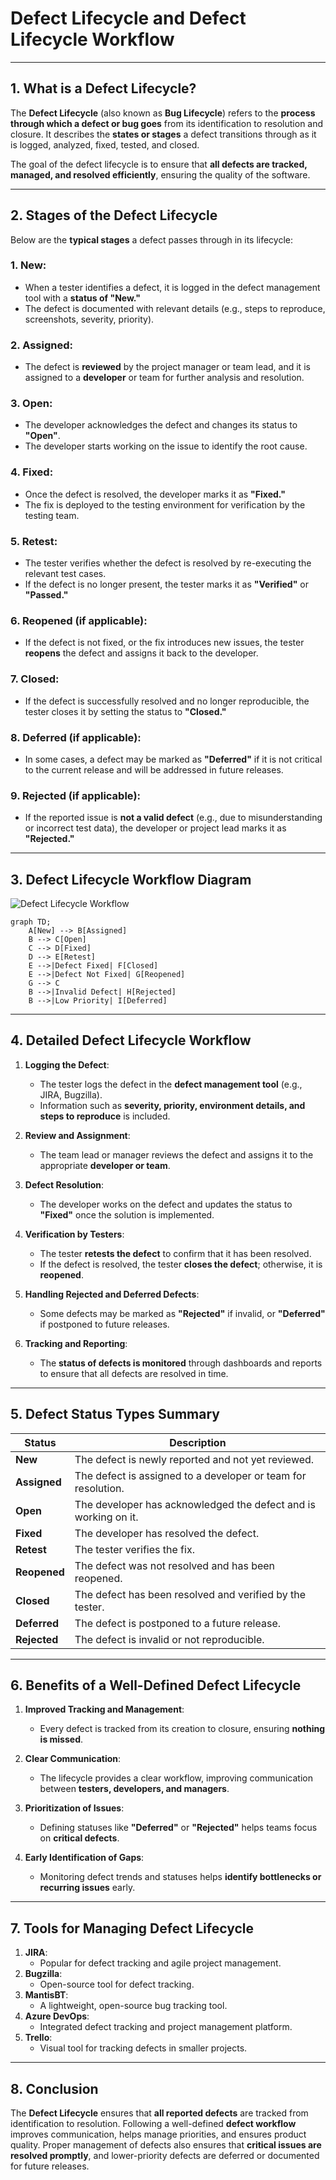 # Defect Lifecycle and Defect Lifecycle Workflow

---

## 1. What is a Defect Lifecycle?

The **Defect Lifecycle** (also known as **Bug Lifecycle**) refers to the **process through which a defect or bug goes** from its identification to resolution and closure. It describes the **states or stages** a defect transitions through as it is logged, analyzed, fixed, tested, and closed. 

The goal of the defect lifecycle is to ensure that **all defects are tracked, managed, and resolved efficiently**, ensuring the quality of the software.

---

## 2. Stages of the Defect Lifecycle

Below are the **typical stages** a defect passes through in its lifecycle:

### 1. **New**:
- When a tester identifies a defect, it is logged in the defect management tool with a **status of "New."**
- The defect is documented with relevant details (e.g., steps to reproduce, screenshots, severity, priority).

### 2. **Assigned**:
- The defect is **reviewed** by the project manager or team lead, and it is assigned to a **developer** or team for further analysis and resolution.

### 3. **Open**:
- The developer acknowledges the defect and changes its status to **"Open"**. 
- The developer starts working on the issue to identify the root cause.

### 4. **Fixed**:
- Once the defect is resolved, the developer marks it as **"Fixed."** 
- The fix is deployed to the testing environment for verification by the testing team.

### 5. **Retest**:
- The tester verifies whether the defect is resolved by re-executing the relevant test cases.
- If the defect is no longer present, the tester marks it as **"Verified"** or **"Passed."**

### 6. **Reopened** (if applicable):
- If the defect is not fixed, or the fix introduces new issues, the tester **reopens** the defect and assigns it back to the developer.

### 7. **Closed**:
- If the defect is successfully resolved and no longer reproducible, the tester closes it by setting the status to **"Closed."**

### 8. **Deferred** (if applicable):
- In some cases, a defect may be marked as **"Deferred"** if it is not critical to the current release and will be addressed in future releases.

### 9. **Rejected** (if applicable):
- If the reported issue is **not a valid defect** (e.g., due to misunderstanding or incorrect test data), the developer or project lead marks it as **"Rejected."**

---

## 3. Defect Lifecycle Workflow Diagram

![Defect Lifecycle Workflow](./artifacts/defect-lifecycle.png "Defect Lifecycle Workflow")
```mermaid
graph TD;
    A[New] --> B[Assigned]
    B --> C[Open]
    C --> D[Fixed]
    D --> E[Retest]
    E -->|Defect Fixed| F[Closed]
    E -->|Defect Not Fixed| G[Reopened]
    G --> C
    B -->|Invalid Defect| H[Rejected]
    B -->|Low Priority| I[Deferred]
```

---

## 4. Detailed Defect Lifecycle Workflow

1. **Logging the Defect**:
   - The tester logs the defect in the **defect management tool** (e.g., JIRA, Bugzilla).
   - Information such as **severity, priority, environment details, and steps to reproduce** is included.

2. **Review and Assignment**:
   - The team lead or manager reviews the defect and assigns it to the appropriate **developer or team**.

3. **Defect Resolution**:
   - The developer works on the defect and updates the status to **"Fixed"** once the solution is implemented.

4. **Verification by Testers**:
   - The tester **retests the defect** to confirm that it has been resolved.
   - If the defect is resolved, the tester **closes the defect**; otherwise, it is **reopened**.

5. **Handling Rejected and Deferred Defects**:
   - Some defects may be marked as **"Rejected"** if invalid, or **"Deferred"** if postponed to future releases.

6. **Tracking and Reporting**:
   - The **status of defects is monitored** through dashboards and reports to ensure that all defects are resolved in time.

---

## 5. Defect Status Types Summary

| **Status**   | **Description**                                                |
|--------------|----------------------------------------------------------------|
| **New**      | The defect is newly reported and not yet reviewed.             |
| **Assigned** | The defect is assigned to a developer or team for resolution.  |
| **Open**     | The developer has acknowledged the defect and is working on it.|
| **Fixed**    | The developer has resolved the defect.                         |
| **Retest**   | The tester verifies the fix.                                   |
| **Reopened** | The defect was not resolved and has been reopened.             |
| **Closed**   | The defect has been resolved and verified by the tester.       |
| **Deferred** | The defect is postponed to a future release.                   |
| **Rejected** | The defect is invalid or not reproducible.                     |

---

## 6. Benefits of a Well-Defined Defect Lifecycle

1. **Improved Tracking and Management**:
   - Every defect is tracked from its creation to closure, ensuring **nothing is missed**.

2. **Clear Communication**:
   - The lifecycle provides a clear workflow, improving communication between **testers, developers, and managers**.

3. **Prioritization of Issues**:
   - Defining statuses like **"Deferred"** or **"Rejected"** helps teams focus on **critical defects**.

4. **Early Identification of Gaps**:
   - Monitoring defect trends and statuses helps **identify bottlenecks or recurring issues** early.

---

## 7. Tools for Managing Defect Lifecycle

1. **JIRA**:
   - Popular for defect tracking and agile project management.
2. **Bugzilla**:
   - Open-source tool for defect tracking.
3. **MantisBT**:
   - A lightweight, open-source bug tracking tool.
4. **Azure DevOps**:
   - Integrated defect tracking and project management platform.
5. **Trello**:
   - Visual tool for tracking defects in smaller projects.

---

## 8. Conclusion

The **Defect Lifecycle** ensures that **all reported defects** are tracked from identification to resolution. Following a well-defined **defect workflow** improves communication, helps manage priorities, and ensures product quality. Proper management of defects also ensures that **critical issues are resolved promptly**, and lower-priority defects are deferred or documented for future releases.
